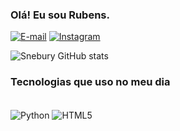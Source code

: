 ### Olá! Eu sou Rubens.

[![E-mail](https://img.shields.io/badge/Gmail-D14836?style=for-the-badge&logo=gmail&logoColor=white)](https://rgdsrubens@gmail.com)
[![Instagram](https://img.shields.io/badge/Instagram-E4405F?style=for-the-badge&logo=instagram&logoColor=white)](https://instagram.com/snebury)

![Snebury GitHub stats](https://github-readme-stats.vercel.app/api?username=SnebUry&show_icons=true&theme=onedark)

### Tecnologias que uso no meu dia

<div style ="display: inline_block"><br/>
    <img align="center" alt="Python" src="https://img.shields.io/badge/Python-3776AB?style=for-the-badge&logo=python&logoColor=white" />
    <img align="center" alt="HTML5" src="https://img.shields.io/badge/HTML-239120?style=for-the-badge&logo=html5&logoColor=white" />

</div>

